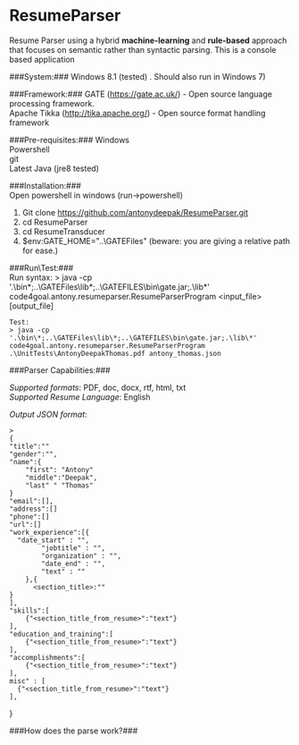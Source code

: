 # ResumeParser
Resume Parser using a hybrid **machine-learning** and **rule-based** approach that focuses on semantic rather than syntactic parsing. This is a console based application

###System:###
Windows 8.1 (tested) . Should also run in Windows 7)

###Framework:###
GATE (https://gate.ac.uk/) - Open source language processing framework.<br/>
Apache Tikka (http://tika.apache.org/) - Open source format handling framework<br/>

###Pre-requisites:###
Windows<br/>
Powershell<br/>
git<br/>
Latest Java (jre8 tested)<br/>


###Installation:###<br />
Open powershell in windows (run->powershell) <br />
1) Git clone https://github.com/antonydeepak/ResumeParser.git <br />
2) cd ResumeParser <br />
3) cd ResumeTransducer <br />
4) $env:GATE_HOME="..\GATEFiles" (beware: you are giving a relative path for ease.)<br />

###Run\Test:###<br />
	Run syntax:
	> java -cp '.\bin\*;..\GATEFiles\lib\*;..\GATEFILES\bin\gate.jar;.\lib\*' code4goal.antony.resumeparser.ResumeParserProgram <input_file> [output_file]
	
	Test:
	> java -cp '.\bin\*;..\GATEFiles\lib\*;..\GATEFILES\bin\gate.jar;.\lib\*' code4goal.antony.resumeparser.ResumeParserProgram .\UnitTests\AntonyDeepakThomas.pdf antony_thomas.json

###Parser Capabilities:###

  *Supported formats*: PDF, doc, docx, rtf, html, txt<br />
   *Supported Resume Language*: English<br />

   *Output JSON format*:
  
	>	
	{
  	"title":""
  	"gender":"",
  	"name":{
  		"first": "Antony"
  		"middle":"Deepak",
  		"last" " "Thomas"
  	}
  	"email":[],
  	"address":[]
  	"phone":[]
  	"url":[]
  	"work_experience":[{
  	  "date_start" : "",
			"jobtitle" : "",
			"organization" : "",
			"date_end" : "",
			"text" : ""
		},{
		  <section_title>:""
  	}
  	],
  	"skills":[
  		{"<section_title_from_resume>":"text"}
  	],
  	"education_and_training":[
  		{"<section_title_from_resume>":"text"}
  	],
  	"accomplishments":[
  		{"<section_title_from_resume>":"text"}
  	],
  	misc" : [
  	  {"<section_title_from_resume>":"text"}
  	],
  }
  
###How does the parse work?###<br/>

